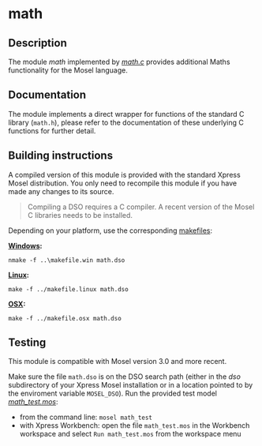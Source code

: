 # math

## Description

The module *math* implemented by *[math.c](math.c)* provides additional Maths functionality for the Mosel language.  

## Documentation

The module implements a direct wrapper for functions of the standard C library (`math.h`), please refer to the documentation of these underlying C functions for further detail. 

## Building instructions

A compiled version of this module is provided with the standard Xpress Mosel distribution. You only need to recompile this module if you have made any changes to its source.

> Compiling a DSO requires a C compiler.
> A recent version of the Mosel C libraries needs to be installed. 

Depending on your platform, use the corresponding [makefiles](../README.md):

**[Windows](../makefile.win):**

`nmake -f ..\makefile.win math.dso`

**[Linux](../makefile.linux):**

`make -f ../makefile.linux math.dso`

**[OSX](../makefile.osx):**

`make -f ../makefile.osx math.dso` 

## Testing

This module is compatible with Mosel version 3.0 and more recent.

Make sure the file `math.dso` is on the DSO search path (either in the *dso* subdirectory of your Xpress Mosel installation or in a location pointed to by the enviroment variable `MOSEL_DSO`).
Run the provided test model *[math_test.mos](math_test.mos)*:
* from the command line: `mosel math_test`
* with Xpress Workbench: open the file `math_test.mos` in the Workbench workspace and select `Run math_test.mos` from the workspace menu
